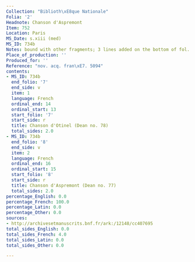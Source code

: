 ```yaml
---
Collection: "Biblioth\xE8que Nationale"
Folia: '2'
Headnote: Chanson d'Aspremont
Item: 752
Location: Paris
MS_Date: s.xiii (med)
MS_ID: 734b
Notes: bound with other fragments; 3 lines added on the bottom of fol. 8r in French
Place_of_production: ''
Produced_for: ''
Reference: "nov. acq. fran\xE7. 5094"
contents:
- MS_ID: 734b
  end_folio: '7'
  end_side: v
  item: 1
  language: French
  ordinal_end: 14
  ordinal_start: 13
  start_folio: '7'
  start_side: r
  title: Chanson d'Otinel (Dean no. 78)
  total_sides: 2.0
- MS_ID: 734b
  end_folio: '8'
  end_side: v
  item: 2
  language: French
  ordinal_end: 16
  ordinal_start: 15
  start_folio: '8'
  start_side: r
  title: Chanson d'Aspremont (Dean no. 77)
  total_sides: 2.0
percentage_English: 0.0
percentage_French: 100.0
percentage_Latin: 0.0
percentage_Other: 0.0
sources:
- http://archivesetmanuscrits.bnf.fr/ark:/12148/cc407695
total_sides_English: 0.0
total_sides_French: 4.0
total_sides_Latin: 0.0
total_sides_Other: 0.0

---
```

